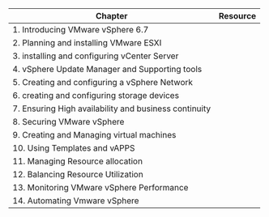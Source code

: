 |Chapter| Resource|
|---|---|
|1. Introducing VMware vSphere 6.7 ||
|2. Planning and installing VMware ESXI ||
|3. installing and configuring vCenter Server ||
|4. vSphere Update Manager and Supporting tools ||
|5. Creating and configuring a vSphere Network ||
|6. creating and configuring storage devices ||
|7. Ensuring High availability and business continuity ||
|8. Securing VMware vSphere ||
|9. Creating and Managing virtual machines ||
|10. Using Templates and vAPPS ||
|11. Managing Resource allocation ||
|12. Balancing Resource Utilization ||
|13. Monitoring VMware vSphere Performance ||
|14. Automating Vmware vSphere||
